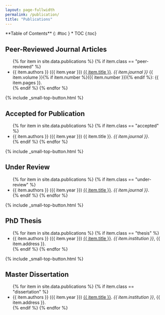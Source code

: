 ```yaml
---
layout: page-fullwidth
permalink: /publication/
title: "Publications"
---
```

<!-- This page is automatically generated using entries from the file "_data/publications.yml" 
     Please use the file "_data/publications.yml" to include new items.
-->

<!-- To change the list layout go to "_sass/_09_elements.scss 
     under the /* Publication list style */ header  (.publication css class)
-->

<div class="panel radius" markdown="1">
**Table of Contents**
{: #toc }
*  TOC
{:toc}
</div>

## Peer-Reviewed Journal Articles

<!-- Automatically imports class "peer-reviewed" items from file _data/publications.yml -->
<ul class="publication">
    {% for item in site.data.publications %}
    {% if item.class == "peer-reviewed" %}
    <li> {{ item.authors }} ({{ item.year }})
        <a href="{{ item.doi }}">{{ item.title }}</a>.
        <i>{{ item.journal }}</i>
        {{ item.volume }}{% if item.number %}({{ item.number }}){% endif %}: {{ item.pages }}.
    </li>
    {% endif %}
    {% endfor %}
</ul>
{% include _small-top-button.html %}

## Accepted for Publication

<!-- Automatically imports class "accepted" items from file _data/publications.yml -->
<ul class="publication">
    {% for item in site.data.publications %}
    {% if item.class == "accepted" %}
    <li> {{ item.authors }} ({{ item.year }}) {{ item.title }}. <i>{{ item.journal }}</i>.</li>
    {% endif %}
    {% endfor %}
</ul>
{% include _small-top-button.html %}

## Under Review

<!-- Automatically imports class "under-review" items from file _data/publications.yml -->
<ul class="publication">
    {% for item in site.data.publications %}
    {% if item.class == "under-review" %}
    <li> {{ item.authors }} ({{ item.year }})
        <a href="{{ item.doi }}">{{ item.title }}</a>.
        <i>{{ item.journal }}</i>.
    </li>
    {% endif %}
    {% endfor %}
</ul>
{% include _small-top-button.html %}

## PhD Thesis

<!-- Automatically imports class "thesis" items from file _data/publications.yml -->
<ul class="publication">
    {% for item in site.data.publications %}
    {% if item.class == "thesis" %}
    <li> {{ item.authors }} ({{ item.year }})
        <a href="{{ item.doi }}">{{ item.title }}</a>.
        <i>{{ item.institution }}</i>, {{ item.address }}.
    </li>
    {% endif %}
    {% endfor %}
</ul>
{% include _small-top-button.html %}

## Master Dissertation

<!-- Automatically imports class "dissertation" items from file _data/publications.yml -->
<ul class="publication">
    {% for item in site.data.publications %}
    {% if item.class == "dissertation" %}
    <li> {{ item.authors }} ({{ item.year }})
        <a href="{{ item.doi }}">{{ item.title }}</a>.
        <i>{{ item.institution }}</i>, {{ item.address }}.
    </li>
    {% endif %}
    {% endfor %}
</ul>